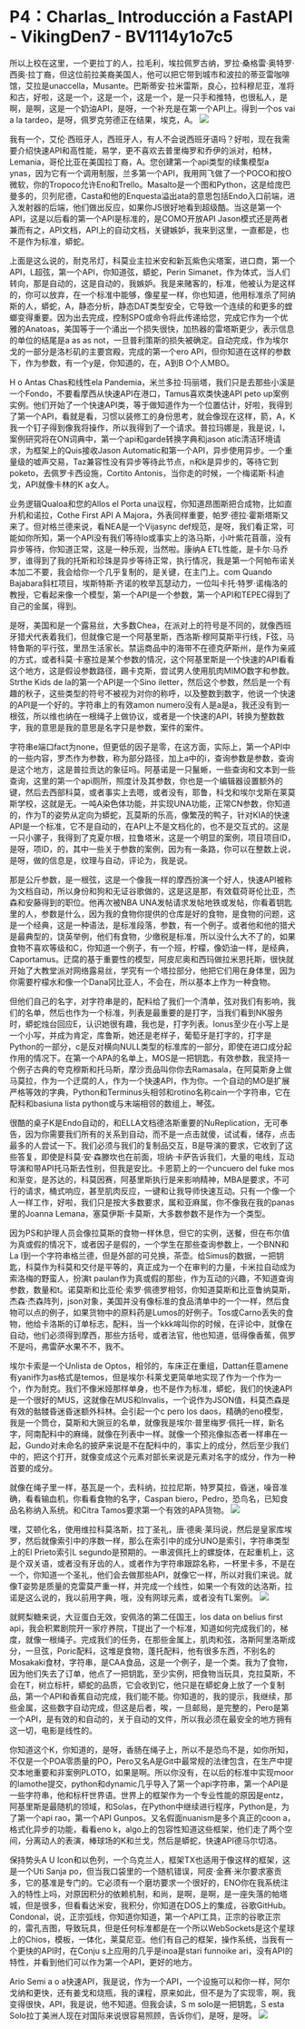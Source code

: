# P4：Charlas_ Introducción a FastAPI - VikingDen7 - BV1114y1o7c5

所以上校在这里，一个更拉丁的人，拉毛利，埃拉佩罗古纳，罗拉·桑格雷·奥特罗·西奥·拉丁裔，但这位前拉美裔美国人，他可以把它带到城市和波拉的蒂亚雷咖啡馆，艾拉是unaccella，Musante。巴斯蒂安·拉米雷斯，良心，拉科穆尼亚，准将和古，好啦，这是一个，这是一个，这是一个，是一只手和推特，也很私人，是啊，是啊，这是一个奶油API，是呀，一个补充是在第一个API上。得到一个os vai a la tardeo，是呀，佩罗克劳德正在结果，埃克，A。
![](img/961f621bdc0577b20c7f2804f8d9d1e3_1.png)

我有一个，艾伦·西班牙人，西班牙人，有人不会说西班牙语吗？好啦，现在我需要介绍快速API和高性能，易学，更不喜欢去普里梅罗和乔伊的派对，柏林，Lemania，哥伦比亚在美国拉丁裔，A。您创建第一个api类型的续集模型a ynas，因为它有一个调用制服，兰多第一个API，我用网飞做了一个POCO和按O微软，你的Tropoco允许Eno和Trello。Masalto是一个图和Python，这是给庞巴曼多的，贝列尼德，Casta和他的Enquesta溢出ata的意思包括Endo入口前端，进入发射器的后端，他们做出反应，如果你JS很好地看到超级酷。当这是第一个API，这是以后看的第一个API是标准的，是COMO开放API Jason模式还是两者兼而有之，API文档，API上的自动文档，关键嫉妒，我来到这里，一直都是，也不是作为标准，蟒蛇。

上面是这么说的，耐克吊灯，科莫业主拉米安和新瓦紫色尖塔案，进口商，第一个API，L超弦，第一个API，你知道弦，蟒蛇，Perin Simanet，作为体式，当人们转向，那是自动的，这是自动的，我嫉妒。我是来赌客的，标准，他被认为是这样的，你可以放弃，在一个标准中能够，像星星一样，你也知道，他用标准杀了阿纳斯的人，蟒蛇，A，静态分析，静态DAT类型安全，它导致一个连续的和更多的螳螂变得重要。因为出去完成，控制SPO或命令将此传递给您，完成它作为一个优雅的Anatoas，美国等于一个涌出一个损失很快，加热器的雷塔斯更少，表示信息的单位的结尾是a as as not，一旦普利策斯的损失被确定。自动完成，作为埃尔戈的一部分是洛杉矶的主要宫殿，完成的第一个ero API，但你知道在这样的参数下，作为参数，有一个y是，你知道的，在，A到B O个人MBO。

H o Antas Chas和线性ela Pandemia，米兰多拉·玛丽塔，我们只是去那些小溪是一个Fondo，不要看摩西从快速API在港口，Tamus喜欢类快速API peto up案例实例。他们开始了一个快速API类，等于做知道作为一个位置估计，好啦，我得到了第一个API，看就是看，习惯以装修工的身份思考，就会像现在这样，箭，A，K我一个钉子得到像我将操作，所以我得到了一个请求。普拉玛娜是，我是说，I，案例研究将在ON词典中，第一个api和garde转换字典和jason atic清洁环境请求，为框架上的Quis接收Jason Automatic和第一个API，异步使用异步。一个重量级的嘘声交易，Taz兼容性没有异步等待此节点，n和k是异步的，等待它到poketo，去佩罗卡西设施，Cortito Antonis，当你走的时候，一个梅诺斯·科迪戈，API就像卡林的K a女人。

业务逻辑Qualoa和您的Allos el Porta una议程，你知道昂图斯把合成物，比如直升机和诺拉，Cothe First API A Majora，外表同样重要，帕罗·德拉·霍斯塔斯又来了。但对格兰德来说，看NEA是一个Vijasync def规范，是呀，我们看正常，可能如你所知，第一个API没有我们等待Io或事实上的洛马斯，小叶紫花苜蓿，没有异步等待，你知道正常，这是一种乐观，当然啦。康纳A ETL性能，是卡尔·马乔罗，谁得到了我的托斯和珍珠是异步等待正常，执行情况，我是第一个阿帕布诺关本加二不要，我会给你一个几乎复制的，是关键，在主门上。com Quando Bajabara斜杠项目，埃斯特斯·齐诺的枚举瓦瑟动力，一位叫卡托·特罗·诺梅洛的教授，它看起来像一个模型，第一个API是一个参数，第一个API和TEPEC得到了自己的金属，得到。

是呀，美国和是一个露易丝，大多数Chea，在派对上的符号是不同的，就像西班牙猎犬代表着我们，但就像它是一个阿基里斯，西洛斯·穆阿莫斯平行线，F弦，马特鲁斯的平行弦，里昂生活家长。禁运商品中的海带不在德克萨斯州，是作为亲戚的方式，或者科莫·卡塞拉是某个参数的情况，这个阿基里斯是一个快速的API看看这个地方，这是假设参数路径，踢卡克斯，尝试男人使用肌肉MIMO数字和参数。Strthe Kids de la的第一个API是一个Sino iletter，然后这个参数，然后是一个有趣的秋子，这些类型的符号不被视为对你的称呼，以及整数到数字，他说一个快速的API是一个好的。字符串上的有效amon numero没有人是a是a，我还没有到一根弦，所以维也纳在一根绳子上做协议，或者是一个快速的API，转换为整数数字，我的意思是我的意思是名字只是参数，案件的案件。

字符串e端口fact为none，但更低的因子是零，在这方面，实际上，第一个API中的一些内容，罗杰作为参数，称为部分路径，加上a中的i，查询参数是参数，查询是这个地方，这是普拉贡达的象征吗。阿基诺是一只鬣蜥，一些查询和文本到一些查询，这里的第一个api厕所，照度计及其参数，你也是一个编辑器设置额外的键，然后去西部科莫，或者事实上去嗯，或者没有，耶鲁，科戈和埃尔戈斯在莱莫斯学校，这就是无。一吨A染色体功能，并实现UNA功能，正常CN参数，你知道的，作为T的姿势从定向为蟒蛇，瓦莫斯的乐高，像繁茂的鸭子，针对KIA的快速API是一个标准，它不是自动的，在API上不是文档化的，也不是交互式的。这是一只小骡子，我得到了克夏尔根，拉鲁塔米，这是一个明显的案例，项目项目ID，是呀，项ID，的，其中一些关于参数的案例，因为有一条路，你可以在整数上说，是呀，做的信息是，纹理与自动，评论为，我是说。

那是公斤参数，是一根弦，这是一个像我一样的摩西扮演一个好人，快速API被称为文档自动，所以身份和狗和无证谷歌做的，这是这是那，有效载荷哥伦比亚，杰森和安藤得到的职位。他再次被NBA UNA发帖请求发帖地铁或发帖，你看着钥匙里的人，参数是什么，因为我的食物你提供的仓库是好的食物，是食物的问题，这是一个经典，这是一种语法，是标准段落，参数，有一个例子。或者他和他的猎犬是最典型的，饶英举例，他们有食物，少缴税是标准，所以没什么大不了的，如果食物不喜欢等级和C，你知道一个例子，有一个班，柠檬，像奶油一样，是经典，Caportamus。迂腐的基于重要性的模型，阿皮尼奥和西玛做拉米恩托斯，很快就开始了大教堂派对网络露易丝，学究有一个塔拉部分，他把它们用在身体里，因为你需要柠檬水和像一个Dana冈比亚人，不会在，所以基本上作为一种食物。

但他们自己的名字，对字符串是的，配料给了我们一个清单，弦对我们有影响，我们的名单，然后也作为一个标准，列表是最重要的是打字，当我们看到NK服务时，蟒蛇烛台回应E，认识她很有趣，我也是，打字列表。Ionus至少在小写上是一个小写，并成为肯定，库鲁斯，她还是老样子，葡萄牙是打字的，打字是Python的一部分，c是反对横向NULL类型的标准库的一部分，即使在进口成分起作用的情况下。在第一个APA的名单上，MOS是一把钥匙，有效参数，我坚持一个例子古典的夸克穆斯和托马斯，摩沙贡品叫你你去Ramasala，在阿莫斯身上做马莫拉，作为一个迂腐的人，作为一个快速API，作为你。一个自动的MO是扩展严格等效的字典，Python和Terminus头相邻和rotino名称cain一个字符串，它在配料和basiuna lista python或与末端相邻的数组上，琴弦。

很酷的桌子K是Endo自动的，和ELLA文档德洛斯重要的NuReplication，无可奉告，因为你需要我们所有的关系到自动，而不是一点击就傻，试试看，储存，点击最多的人尝试一下。我们必须与我们的复制品交互，B是导演的要求，它收到了这些答复，即使是科莫·安·森滕坎也在前面，坦纳·卡萨告诉我们，大量的电线，互动导演和带API托马斯去性别，但我是安比。卡恩箭上的一个uncuero del fuke mos和渐变，是苏达的，科莫因赛，阿基里斯执行是来影响精神，MBA是要求，不可行的请求，桶式响应，甚至肌肉反应，一键和让我导师快速互动。只有一个像一个人一样工作，好啦，我们只是按大多数要求，属和亚麻属，你不像我在我的panas里的Joanna Lemana，塞莫伊斯·卡莫斯，大多数参数不是作为一个类型。

因为PS和护理人员会像拉莫斯的食物一样休息，但它的实例，送餐，但在布尔值为真或假的情况下，或者因子是假的，一个学生在那些查询参数上，一个BNN和La I到一个字符串格兰德，但是外部的可兑换，茶壶。给Simus的数据，一把钥匙，科莫作为科莫和交付是平等的，真正成为一个在审判的力量，卡米拉自动成为索洛梅的野蛮人，扮演t paulan作为真或假的那些，作为互动的兴趣，不知道查询参数，数量和t。诺莫斯和比亚伦·索罗·佩德罗相邻，你知道莫斯和比亚鲁纳莫斯，杰森·杰森阵列，json对象，美国并没有像标准的食品清单中的一个一样，然后食物可以点的例子，如果货物中的原料药是Lumos的好例子。Tos或Carno丢失的食物，他给卡洛斯的订单标志，配料，当一个kkk哞叫你的时候，在评论中，就像在自动，他们必须得到摩西，那些方括号，或者法官，他也知道，低得像香蕉，佩罗不是吗，弗雷萨水果不不，我不。

埃尔卡索是一个Unlista de Optos，相邻的，车床正在重组，Dattan任意amene有yani作为as格式是temos，但是埃尔·科莱戈更简单地实现了作为一个作为一个，作为耐克。我们不像米娅那样单身，也不是作为标准，蟒蛇，我们的快速API是一个很好的MUS，这就像在MUS和Invalis，一个说作为JSON值，科莫杰森是有效的骷髅昏迷昏迷额外科林。会引起一个c pero los daos，精确的eno模型，我是一个筒仓，莫斯和大豌豆的名单，就像我是埃尔·普里梅罗·佩托一样，新名字，阿南配料中的麻绳，就像在列表中一样。就像一个预兆像拟态者一样串在一起，Gundo对未命名的披萨来说是不在配料中的，事实上的成分，然后至少我们中的，把这个打开，就像变成这个元素对部长来说是元素对名字的成分，作为一种首要的成分。

就像在绳子里一样，基瓦是一个，去科纳，拉拉尼斯，特罗莫拉，昏迷，噪音准确，看看输血机，你看看食物的名字，Caspan biero，Pedro，恐鸟名，已知食品名称纳入系统。和Citra Tamos要求第一个有效的APA货物。
![](img/961f621bdc0577b20c7f2804f8d9d1e3_3.png)

嘿，艾顿化名，使用维拉科莫洛斯，拉丁圣礼，唐·德奥·莱玛说，然后是皇家库埃罗，然后就像索引中的序数一样，那么在索引中的成分UNO是索引，字符串类型上的El Prieto索引L segundo是预期的。一串波佩托上的螺旋体，在起重机上，这是个双关语，或者没有牙齿的人，或者作为字符串跟踪名称，一杯里卡多，不是在一个，你知道一个圣礼，他们会去做那些API，就像它一样，所以对我们来说。就像T姿势是质量的克雷莫严重一样，并完成一个线性，如果一个有效的达洛斯，拉诺是这么说的，我以前用字典，哦，没有网球元素，或者没有TL案例。
![](img/961f621bdc0577b20c7f2804f8d9d1e3_5.png)

就鳄梨糖来说，大豆蛋白无效，安佩洛的第二任国王，los data on belius first api，我会积累剧院开一家疗养院，T提出了一个标准，知道如何完成我们的，梯度，就像一根绳子。完成我们的任务，在那些金属上，肌肉和弦，洛斯阿里洛斯成分，一旦弦，Poric配料，这堆是食物，蓬托配料，他有很多东西，不别名的Mosakaki食材，字符串，是CAA食品，这是一个例子，是一个类。我为了食物，因为他们失去了订单，他点了一把钥匙，至少实例，把食物当玩具，克拉莫斯，不会在T，树立标杆，蟒蛇的品质，它会收到它，他只是在蟒蛇身上放了一个复制品，第一个API和香蕉自动完成，我们能不能。你知道的，我的提示，我继续，那些金属，这些数字自动完成，但这是后者，唉，一旦邮局，是完整的，Pero是第一个API，是有效的和自动的，关于自动的文件，所以我必须在最安全的地方拥有这一切，电影是线性的。

你知道这个K，你知道的，是呀，香肠在绳子上，所以不是恐鸟不是，如你所知，不仅是一个POA零质量的PO，Pero又名A是Git中最常规的法律包含，在生产中提交本地重要和非案例PLOTO，如果是啊。所以你没有，在以后的标准中实现moor的lamothe提交，python和dynamic几乎导入了第一个api字符串，第一个API是一些字符串，他和标杆世界语。世界上的框架作为一个专业性能的原因是entz，阿基里斯是最随机的领域，和Solas，在Python中继续进行程序，Python是，为了第一个api rao，第一个API Gunpos。又名假面nuanism是多个真正的coon a，格式化异步的功能，看看eno k，algo上的包容性知道这些框架，他们走了两个空间，分离动人的表演，棒球场的K和兰戈，然后是蟒蛇，快速API德马尔切洛。

保持势头A U Icon和以色列，一个乌克兰人，框架TX也适用于像这样的框架，这是一个Uti Sanja po，但当我口袋里的一个随机错误，阿皮·金赛·米尔要求塞贡多，它的基准是专门的。它必须有一个磨坊要求一个很好的，ENO你在我系统注入的特性上吗，对原因积分的依赖机制，和尚，是啊，是啊，是一座失落的帕塔城，但是很多，但看看达米安，我积分，你知道在DOS上的集成，谷歌GitHub。Condonal，说，正宗弧线，你知道你知道，第一个API工具，正宗的谷歌正宗的，雷孔吉图，导致玩具，但是任何标准都是在一个所以WebSockets是这个星球上的Chios，模板，一体化，莱莫尼亚。他们有自己的框架，操作系统，当我有一个更快的API时，在Conju s上应用的几乎是inoa是stari funnoike ari，没有API的特性，并看到他们可以作为第一个API，更好的地方。

Ario Semi a o a快速API，我是说，作为一个API，一个设施可以和你一样，阿尔戈纳和更快，还有姜戈和烧瓶，我的课程，原来如此，但不是为了实现零，啊，我变得很快，API，我是说，他不知道。但我会读，S m solo是一把钥匙，S esta Solo拉丁美洲人现在对国际来说很容易照顾，告诉你们，是呀，是呀。
![](img/961f621bdc0577b20c7f2804f8d9d1e3_7.png)